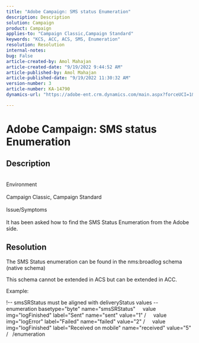 ```yaml
---
title: "Adobe Campaign: SMS status Enumeration"
description: Description
solution: Campaign
product: Campaign
applies-to: "Campaign Classic,Campaign Standard"
keywords: "KCS, ACC, ACS, SMS, Enumeration"
resolution: Resolution
internal-notes: 
bug: False
article-created-by: Amol Mahajan
article-created-date: "9/19/2022 9:44:52 AM"
article-published-by: Amol Mahajan
article-published-date: "9/19/2022 11:30:32 AM"
version-number: 3
article-number: KA-14790
dynamics-url: "https://adobe-ent.crm.dynamics.com/main.aspx?forceUCI=1&pagetype=entityrecord&etn=knowledgearticle&id=571343b0-ff37-ed11-9db0-00224808629f"

---
```

# Adobe Campaign: SMS status Enumeration

## Description

<br>Environment<br><br>
Campaign Classic, Campaign Standard
<br><br>Issue/Symptoms<br><br>
It has been asked how to find the SMS Status Enumeration from the Adobe side.


## Resolution


The SMS Status enumeration can be found in the nms:broadlog schema (native schema)

This schema cannot be extended in ACS but can be extended in ACC.

Example:

!-- smsSRStatus must be aligned with deliveryStatus values --
  enumeration basetype="byte" name="smsSRStatus"
    value img="logFinished" label="Sent" name="sent" value="1" /
    value img="logError" label="Failed" name="failed" value="2" /
    value img="logFinished" label="Received on mobile" name="received" value="5" /
  /enumeration
